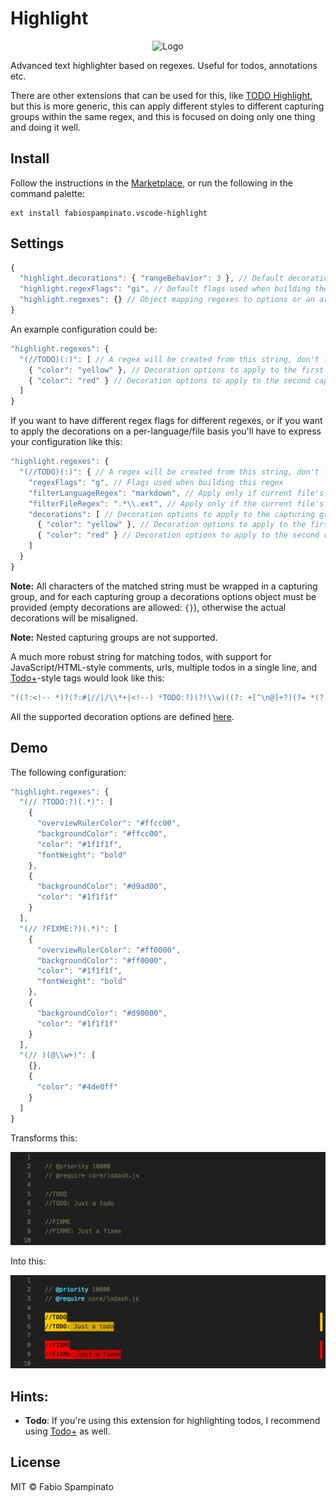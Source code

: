 # Highlight

<p align="center">
	<img src="https://raw.githubusercontent.com/fabiospampinato/vscode-highlight/master/resources/logo-128x128.png" alt="Logo">
</p>

Advanced text highlighter based on regexes. Useful for todos, annotations etc.

There are other extensions that can be used for this, like [TODO Highlight](https://marketplace.visualstudio.com/items?itemName=wayou.vscode-todo-highlight), but this is more generic, this can apply different styles to different capturing groups within the same regex, and this is focused on doing only one thing and doing it well.

## Install

Follow the instructions in the [Marketplace](https://marketplace.visualstudio.com/items?itemName=fabiospampinato.vscode-highlight), or run the following in the command palette:

```shell
ext install fabiospampinato.vscode-highlight
```

## Settings

```js
{
  "highlight.decorations": { "rangeBehavior": 3 }, // Default decorations from which all others inherit from
  "highlight.regexFlags": "gi", // Default flags used when building the regexes
  "highlight.regexes": {} // Object mapping regexes to options or an array of decorations to apply to the capturing groups
}
```

An example configuration could be:

```js
"highlight.regexes": {
  "(//TODO)(:)": [ // A regex will be created from this string, don't forget to double escape it
    { "color": "yellow" }, // Decoration options to apply to the first capturing group, in this case "//TODO"
    { "color": "red" } // Decoration options to apply to the second capturing group, in this case ":"
  ]
}
```

If you want to have different regex flags for different regexes, or if you want to apply the decorations on a per-language/file basis you'll have to express your configuration like this:

```js
"highlight.regexes": {
  "(//TODO)(:)": { // A regex will be created from this string, don't forget to double escape it
    "regexFlags": "g", // Flags used when building this regex
    "filterLanguageRegex": "markdown", // Apply only if current file's language matches this regex. Requires double escaping
    "filterFileRegex": ".*\\.ext", // Apply only if the current file's path matches this regex. Requires double escaping
    "decorations": [ // Decoration options to apply to the capturing groups
      { "color": "yellow" }, // Decoration options to apply to the first capturing group, in this case "//TODO"
      { "color": "red" } // Decoration options to apply to the second capturing group, in this case ":"
    ]
  }
}
```

**Note:** All characters of the matched string must be wrapped in a capturing group, and for each capturing group a decorations options object must be provided (empty decorations are allowed: `{}`), otherwise the actual decorations will be misaligned.

**Note:** Nested capturing groups are not supported.

A much more robust string for matching todos, with support for JavaScript/HTML-style comments, urls, multiple todos in a single line, and [Todo+](https://marketplace.visualstudio.com/items?itemName=fabiospampinato.vscode-todo-plus)-style tags would look like this:

```js
"((?:<!-- *)?(?:#|//|/\\*+|<!--) *TODO:?)(?!\\w)((?: +[^\n@]+?)(?= *(?:[^:]//|/\\*+|<!--|@))|(?: +[^@\n]+)?)"
```

All the supported decoration options are defined [here](https://code.visualstudio.com/docs/extensionAPI/vscode-api#DecorationRenderOptions).

## Demo

The following configuration:

```js
"highlight.regexes": {
  "(// ?TODO:?)(.*)": [
    {
      "overviewRulerColor": "#ffcc00",
      "backgroundColor": "#ffcc00",
      "color": "#1f1f1f",
      "fontWeight": "bold"
    },
    {
      "backgroundColor": "#d9ad00",
      "color": "#1f1f1f"
    }
  ],
  "(// ?FIXME:?)(.*)": [
    {
      "overviewRulerColor": "#ff0000",
      "backgroundColor": "#ff0000",
      "color": "#1f1f1f",
      "fontWeight": "bold"
    },
    {
      "backgroundColor": "#d90000",
      "color": "#1f1f1f"
    }
  ],
  "(// )(@\\w+)": [
    {},
    {
      "color": "#4de0ff"
    }
  ]
}
```

Transforms this:

![Before](resources/demo/before.png)

Into this:

![After](resources/demo/after.png)

## Hints:

- **Todo**: If you're using this extension for highlighting todos, I recommend using [Todo+](https://marketplace.visualstudio.com/items?itemName=fabiospampinato.vscode-todo-plus) as well.

## License

MIT © Fabio Spampinato
